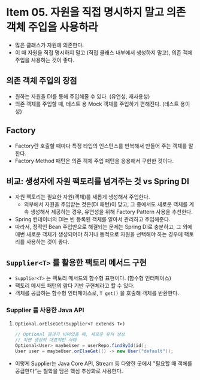 # Item 05. 자원을 직접 명시하지 말고 의존 객체 주입을 사용하라
- 많은 클래스가 자원에 의존한다.
- 이 때 자원을 직접 명시하지 말고 (직접 클래스 내부에서 생성하지 말고), 의존 객체 주입을 사용하는 것이 좋다.


## 의존 객체 주입의 장점
- 원하는 자원을 DI를 통해 주입해줄 수 있다. (유연성, 재사용성)
- 의존 객체를 주입할 때, 테스트 용 Mock 객체를 주입하기 편해진다. (테스트 용이성)

## Factory
- Factory란 호출할 때마다 특정 타입의 인스턴스를 반복해서 만들어 주는 객체를 말한다.
- Factory Method 패턴은 의존 객체 주입 패턴을 응용해서 구현한 것이다.


## 비교: 생성자에 자원 팩토리를 넘겨주는 것 vs Spring DI
- 자원 팩토리는 필요한 자원(객체)를 새롭게 생성해서 주입한다.
    - 외부에서 자원을 주입받는 것은(DI 패턴)이 맞고, 그 중에서도 새로운 객체를 계속 생성해서 제공하는 경우, 유연성을 위해 Factory Pattern 사용을 추천한다.
- Spring 컨테이너의 DI는 빈 등록된 객체를 알아서 관리하고 주입해준다.
- 따라서, 정적인 Bean 주입만으로 해결되는 문제는 Spring DI로 충분하고, 그 외에 매번 새로운 객체가 생성되어야 하거나 동적으로 자원을 선택해야 하는 경우에 팩토리를 사용하는 것이 좋다.


## `Supplier<T>` 를 활용한 팩토리 메서드 구현
- `Supplier<T>` 는 팩토리 메서드의 함수형 표현이다. (함수형 인터페이스)
- 팩토리 메서드 패턴의 람다 기반 구현체라고 할 수 있다.
- 객체를 공급하는 함수형 인터페이스로, `T get()` 을 호출해 객체를 반환한다.


### Supplier<T> 를 사용한 Java API
1) `Optional.orElseGet(Supplier<? extends T>)`


    ```java
    // Optional 결과가 비어있을 때, 새로운 유저 생성
    // 지연 생성의 대표적인 사례
    Optional<User> maybeUser = userRepo.findById(id);
    User user = maybeUser.orElseGet(() -> new User("default"));
    ```

- 이렇게 Supplier<T>는 Java Core API, Stream 등 다양한 곳에서 "필요할 때 객체를 공급한다"는 철학을 담은 핵심 추상화로 사용한다.